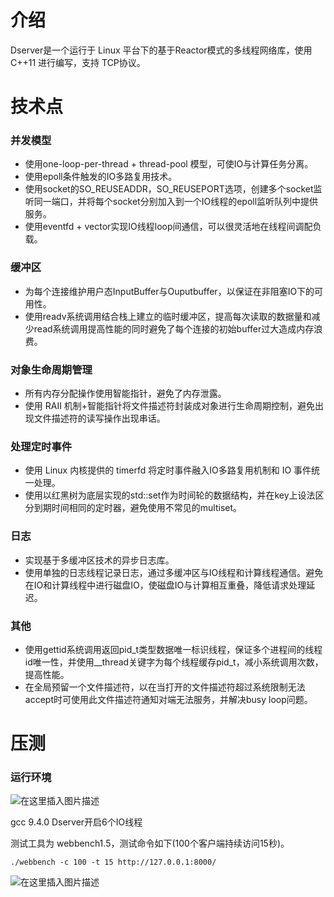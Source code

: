 # 介绍
Dserver是一个运行于 Linux 平台下的基于Reactor模式的多线程网络库，使用 C++11 进行编写，支持 TCP协议。
# 技术点
### 并发模型
* 使用one-loop-per-thread + thread-pool 模型，可使IO与计算任务分离。
* 使用epoll条件触发的IO多路复用技术。
* 使用socket的SO_REUSEADDR，SO_REUSEPORT选项，创建多个socket监听同一端口，并将每个socket分别加入到一个IO线程的epoll监听队列中提供服务。
* 使用eventfd + vector实现IO线程loop间通信，可以很灵活地在线程间调配负载。
### 缓冲区
* 为每个连接维护用户态InputBuffer与Ouputbuffer，以保证在非阻塞IO下的可用性。
* 使用readv系统调用结合栈上建立的临时缓冲区，提高每次读取的数据量和减少read系统调用提高性能的同时避免了每个连接的初始buffer过大造成内存浪费。
### 对象生命周期管理
* 所有内存分配操作使用智能指针，避免了内存泄露。
* 使用 RAII 机制+智能指针将文件描述符封装成对象进行生命周期控制，避免出现文件描述符的读写操作出现串话。
### 处理定时事件
* 使用 Linux 内核提供的 timerfd 将定时事件融入IO多路复用机制和 IO 事件统一处理。
* 使用以红黑树为底层实现的std::set作为时间轮的数据结构，并在key上设法区分到期时间相同的定时器，避免使用不常见的multiset。
### 日志
* 实现基于多缓冲区技术的异步日志库。
* 使用单独的日志线程记录日志，通过多缓冲区与IO线程和计算线程通信。避免在IO和计算线程中进行磁盘IO，使磁盘IO与计算相互重叠，降低请求处理延迟。
### 其他
* 使用gettid系统调用返回pid_t类型数据唯一标识线程，保证多个进程间的线程id唯一性，并使用__thread关键字为每个线程缓存pid_t，减小系统调用次数，提高性能。
* 在全局预留一个文件描述符，以在当打开的文件描述符超过系统限制无法accept时可使用此文件描述符通知对端无法服务，并解决busy loop问题。

# 压测
### 运行环境
![在这里插入图片描述](https://img-blog.csdnimg.cn/a6a61cf6cc514acf87a6f43941dbbcdb.png?x-oss-process=image/watermark,type_d3F5LXplbmhlaQ,shadow_50,text_Q1NETiBASHVtYmxlSHVuZ2Vy,size_16,color_FFFFFF,t_70,g_se,x_16#pic_center)

gcc 9.4.0
Dserver开启6个IO线程
 
测试工具为 webbench1.5，测试命令如下(100个客户端持续访问15秒)。
```
./webbench -c 100 -t 15 http://127.0.0.1:8000/
```
![在这里插入图片描述](https://img-blog.csdnimg.cn/75f93e28c7834dfa822b693e33d9d3d1.png#pic_center)

